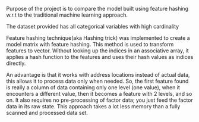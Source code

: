 Purpose of the project is to compare the model built using feature hashing w.r.t to the traditional machine learning approach.

The dataset provided has all categorical variables with high cardinality

Feature hashing technique(aka Hashing trick) was implemented to create a model matrix with feature hashing.
This method is used to transform features to vector. Without looking up the indices in an associative array, 
it applies a hash function to the features and uses their hash values as indices directly.

An advantage is that it works with address locations instead of actual data, this allows it to process data only when needed. So, the first feature found is really a column of data containing only one level (one value), when it encounters a different value, then it becomes a feature with 2 levels, and so on. It also requires no pre-processing of factor data; you just feed the factor data in its raw state. 
This approach takes a lot less memory than a fully scanned and processed data set.
